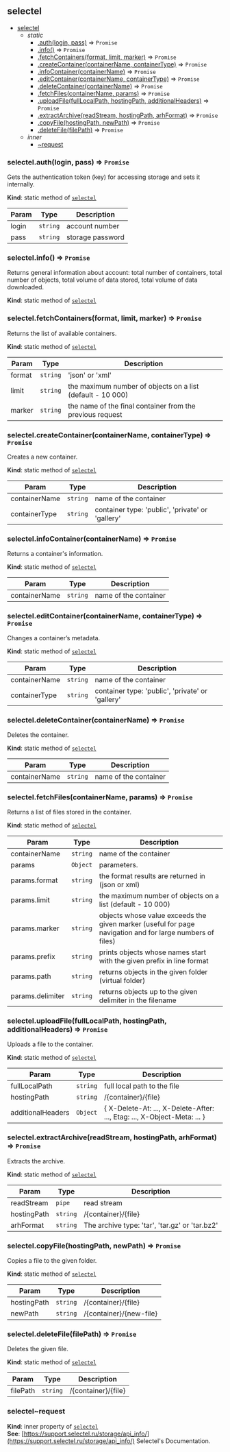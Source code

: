 <a name="module_selectel"></a>

## selectel

* [selectel](#module_selectel)
    * _static_
        * [.auth(login, pass)](#module_selectel.auth) ⇒ <code>Promise</code>
        * [.info()](#module_selectel.info) ⇒ <code>Promise</code>
        * [.fetchContainers(format, limit, marker)](#module_selectel.fetchContainers) ⇒ <code>Promise</code>
        * [.createContainer(containerName, containerType)](#module_selectel.createContainer) ⇒ <code>Promise</code>
        * [.infoContainer(containerName)](#module_selectel.infoContainer) ⇒ <code>Promise</code>
        * [.editContainer(containerName, containerType)](#module_selectel.editContainer) ⇒ <code>Promise</code>
        * [.deleteContainer(containerName)](#module_selectel.deleteContainer) ⇒ <code>Promise</code>
        * [.fetchFiles(containerName, params)](#module_selectel.fetchFiles) ⇒ <code>Promise</code>
        * [.uploadFile(fullLocalPath, hostingPath, additionalHeaders)](#module_selectel.uploadFile) ⇒ <code>Promise</code>
        * [.extractArchive(readStream, hostingPath, arhFormat)](#module_selectel.extractArchive) ⇒ <code>Promise</code>
        * [.copyFile(hostingPath, newPath)](#module_selectel.copyFile) ⇒ <code>Promise</code>
        * [.deleteFile(filePath)](#module_selectel.deleteFile) ⇒ <code>Promise</code>
    * _inner_
        * [~request](#module_selectel..request)

<a name="module_selectel.auth"></a>

### selectel.auth(login, pass) ⇒ <code>Promise</code>
Gets the authentication token (key) for accessing storage and sets it internally.

**Kind**: static method of [<code>selectel</code>](#module_selectel)  

| Param | Type | Description |
| --- | --- | --- |
| login | <code>string</code> | account number |
| pass | <code>string</code> | storage password |

<a name="module_selectel.info"></a>

### selectel.info() ⇒ <code>Promise</code>
Returns general information about account: total number of containers, total number of objects,
total volume of data stored, total volume of data downloaded.

**Kind**: static method of [<code>selectel</code>](#module_selectel)  
<a name="module_selectel.fetchContainers"></a>

### selectel.fetchContainers(format, limit, marker) ⇒ <code>Promise</code>
Returns the list of available containers.

**Kind**: static method of [<code>selectel</code>](#module_selectel)  

| Param | Type | Description |
| --- | --- | --- |
| format | <code>string</code> | 'json' or 'xml' |
| limit | <code>string</code> | the maximum number of objects on a list (default - 10 000) |
| marker | <code>string</code> | the name of the final container from the previous request |

<a name="module_selectel.createContainer"></a>

### selectel.createContainer(containerName, containerType) ⇒ <code>Promise</code>
Creates a new container.

**Kind**: static method of [<code>selectel</code>](#module_selectel)  

| Param | Type | Description |
| --- | --- | --- |
| containerName | <code>string</code> | name of the container |
| containerType | <code>string</code> | container type: 'public', 'private' or 'gallery' |

<a name="module_selectel.infoContainer"></a>

### selectel.infoContainer(containerName) ⇒ <code>Promise</code>
Returns a container's information.

**Kind**: static method of [<code>selectel</code>](#module_selectel)  

| Param | Type | Description |
| --- | --- | --- |
| containerName | <code>string</code> | name of the container |

<a name="module_selectel.editContainer"></a>

### selectel.editContainer(containerName, containerType) ⇒ <code>Promise</code>
Changes a container’s metadata.

**Kind**: static method of [<code>selectel</code>](#module_selectel)  

| Param | Type | Description |
| --- | --- | --- |
| containerName | <code>string</code> | name of the container |
| containerType | <code>string</code> | container type: 'public', 'private' or 'gallery' |

<a name="module_selectel.deleteContainer"></a>

### selectel.deleteContainer(containerName) ⇒ <code>Promise</code>
Deletes the container.

**Kind**: static method of [<code>selectel</code>](#module_selectel)  

| Param | Type | Description |
| --- | --- | --- |
| containerName | <code>string</code> | name of the container |

<a name="module_selectel.fetchFiles"></a>

### selectel.fetchFiles(containerName, params) ⇒ <code>Promise</code>
Returns a list of files stored in the container.

**Kind**: static method of [<code>selectel</code>](#module_selectel)  

| Param | Type | Description |
| --- | --- | --- |
| containerName | <code>string</code> | name of the container |
| params | <code>Object</code> | parameters. |
| params.format | <code>string</code> | the format results are returned in (json or xml) |
| params.limit | <code>string</code> | the maximum number of objects on a list (default - 10 000) |
| params.marker | <code>string</code> | objects whose value exceeds the given marker (useful for page navigation and for large numbers of files) |
| params.prefix | <code>string</code> | prints objects whose names start with the given prefix in line format |
| params.path | <code>string</code> | returns objects in the given folder (virtual folder) |
| params.delimiter | <code>string</code> | returns objects up to the given delimiter in the filename |

<a name="module_selectel.uploadFile"></a>

### selectel.uploadFile(fullLocalPath, hostingPath, additionalHeaders) ⇒ <code>Promise</code>
Uploads a file to the container.

**Kind**: static method of [<code>selectel</code>](#module_selectel)  

| Param | Type | Description |
| --- | --- | --- |
| fullLocalPath | <code>string</code> | full local path to the file |
| hostingPath | <code>string</code> | /{container}/{file} |
| additionalHeaders | <code>Object</code> | { X-Delete-At: ..., X-Delete-After: ..., Etag: ..., X-Object-Meta: ... } |

<a name="module_selectel.extractArchive"></a>

### selectel.extractArchive(readStream, hostingPath, arhFormat) ⇒ <code>Promise</code>
Extracts the archive.

**Kind**: static method of [<code>selectel</code>](#module_selectel)  

| Param | Type | Description |
| --- | --- | --- |
| readStream | <code>pipe</code> | read stream |
| hostingPath | <code>string</code> | /{container}/{file} |
| arhFormat | <code>string</code> | The archive type: 'tar', 'tar.gz' or 'tar.bz2' |

<a name="module_selectel.copyFile"></a>

### selectel.copyFile(hostingPath, newPath) ⇒ <code>Promise</code>
Copies a file to the given folder.

**Kind**: static method of [<code>selectel</code>](#module_selectel)  

| Param | Type | Description |
| --- | --- | --- |
| hostingPath | <code>string</code> | /{container}/{file} |
| newPath | <code>string</code> | /{container}/{new-file} |

<a name="module_selectel.deleteFile"></a>

### selectel.deleteFile(filePath) ⇒ <code>Promise</code>
Deletes the given file.

**Kind**: static method of [<code>selectel</code>](#module_selectel)  

| Param | Type | Description |
| --- | --- | --- |
| filePath | <code>string</code> | /{container}/{file} |

<a name="module_selectel..request"></a>

### selectel~request
**Kind**: inner property of [<code>selectel</code>](#module_selectel)  
**See**: [https://support.selectel.ru/storage/api_info/](https://support.selectel.ru/storage/api_info/) Selectel's Documentation.  
